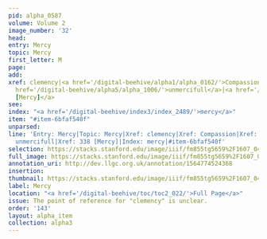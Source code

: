 ```yaml
---
pid: alpha_0587
volume: Volume 2
image_number: '32'
head: 
entry: Mercy
topic: Mercy
first_letter: M
page: 
add: 
xref: clemency|<a href='/digital-beehive/alpha1/alpha_0162/'>Compassion</a>|<a href='/digital-beehive/alpha2/alpha_0377/'>grace</a>|<a
  href='/digital-beehive/alpha5/alpha_1006/'>unmercifull</a>|<a href='/digital-beehive/num2/num_0391/'>338
  [Mercy]</a>
see: 
index: "<a href='/digital-beehive/index3/index_2489/'>mercy</a>"
item: "#item-6bfaf540f"
unparsed: 
line: 'Entry: Mercy|Topic: Mercy|Xref: clemency|Xref: Compassion|Xref: grace|Xref:
  unmercifull|Xref: 338 [Mercy]|Index: mercy|#item-6bfaf540f'
selection: https://stacks.stanford.edu/image/iiif/fm855tg5659%2F1607_0499/752,2916,2950,483/full/0/default.jpg
full_image: https://stacks.stanford.edu/image/iiif/fm855tg5659%2F1607_0499/full/full/0/default.jpg
annotation_uri: http://dev.llgc.org.uk/annotation/1564774524368
insertion: 
thumbnail: https://stacks.stanford.edu/image/iiif/fm855tg5659%2F1607_0499/752,2916,600,180/250,/0/default.jpg
label: Mercy
location: "<a href='/digital-beehive/toc/toc2_022/'>Full Page</a>"
issue: The point of reference for "clemency" is unclear.
order: '143'
layout: alpha_item
collection: alpha3
---
```


